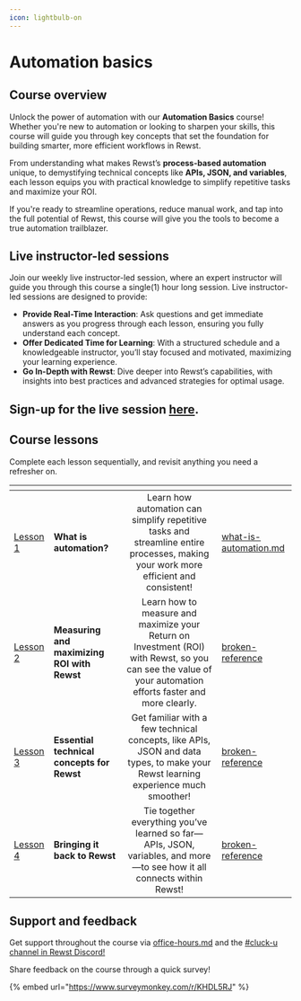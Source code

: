```yaml
---
icon: lightbulb-on
---
```


# Automation basics

## Course overview

Unlock the power of automation with our **Automation Basics** course! Whether you're new to automation or looking to sharpen your skills, this course will guide you through key concepts that set the foundation for building smarter, more efficient workflows in Rewst.

From understanding what makes Rewst’s **process-based automation** unique, to demystifying technical concepts like **APIs, JSON, and variables**, each lesson equips you with practical knowledge to simplify repetitive tasks and maximize your ROI.

If you're ready to streamline operations, reduce manual work, and tap into the full potential of Rewst, this course will give you the tools to become a true automation trailblazer.

## Live instructor-led sessions

Join our weekly live instructor-led session, where an expert instructor will guide you through this course a single(1) hour long session. Live instructor-led sessions are designed to provide:

* **Provide Real-Time Interaction**: Ask questions and get immediate answers as you progress through each lesson, ensuring you fully understand each concept.
* **Offer Dedicated Time for Learning**: With a structured schedule and a knowledgeable instructor, you’ll stay focused and motivated, maximizing your learning experience.
* **Go In-Depth with Rewst**: Dive deeper into Rewst’s capabilities, with insights into best practices and advanced strategies for optimal usage.

## Sign-up for the live session [here](https://calendly.com/cluck-u/automation-basics).

## Course lessons

Complete each lesson sequentially, and revisit anything you need a refresher on.

<table data-view="cards"><thead><tr><th></th><th></th><th align="center"></th><th data-hidden data-type="content-ref"></th></tr></thead><tbody><tr><td><a href="what-is-automation.md">Lesson 1</a></td><td><strong>What is automation?</strong> </td><td align="center">Learn how automation can simplify repetitive tasks and streamline entire processes, making your work more efficient and consistent!</td><td><a href="what-is-automation.md">what-is-automation.md</a></td></tr><tr><td><a href="measuring-roi.md">Lesson 2</a></td><td><strong>Measuring and maximizing ROI with Rewst</strong></td><td align="center">Learn how to measure and maximize your Return on Investment (ROI) with Rewst, so you can see the value of your automation efforts faster and more clearly.</td><td><a href="../rewst-foundations/broken-reference/">broken-reference</a></td></tr><tr><td><a href="essential-concepts/">Lesson 3</a></td><td><strong>Essential technical concepts for Rewst</strong></td><td align="center">Get familiar with a few technical concepts, like APIs, JSON and data types, to make your Rewst learning experience much smoother!</td><td><a href="../rewst-foundations/broken-reference/">broken-reference</a></td></tr><tr><td><a href="back-to-rewst.md">Lesson 4</a></td><td><strong>Bringing it back to Rewst</strong></td><td align="center">Tie together everything you’ve learned so far—APIs, JSON, variables, and more—to see how it all connects within Rewst!</td><td><a href="../rewst-foundations/broken-reference/">broken-reference</a></td></tr></tbody></table>

## Support and feedback

Get support throughout the course via [office-hours.md](../office-hours.md "mention") and the [#cluck-u channel in Rewst Discord!](https://discord.com/channels/936789089703845988/1121465945295167588)

Share feedback on the course through a quick survey!

{% embed url="https://www.surveymonkey.com/r/KHDL5RJ" %}

